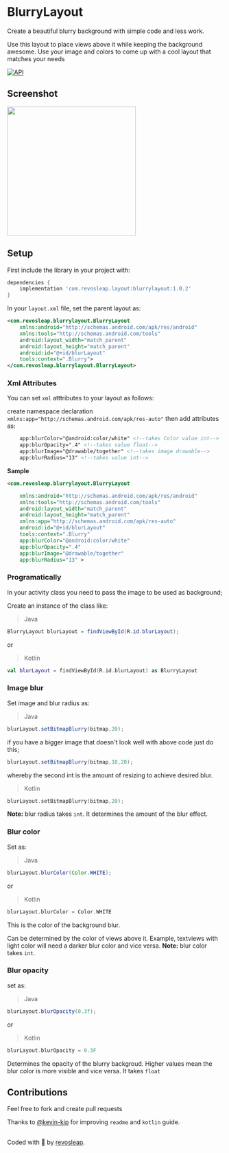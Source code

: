 # BlurryLayout
Create a beautiful blurry background with simple code and less work.

Use this layout to place views above it while keeping the background awesome. Use your image and colors to come up 
with a cool layout that matches your needs

[![API](https://img.shields.io/badge/API-15%2B-brightgreen.svg?style=flat)](https://android-arsenal.com/api?level=15)

## Screenshot
<img src="/Screenshots/device-2018-10-11-002239.png" width="300px">

## Setup
First include the library in your project with:

```gradle
dependencies {
    implementation 'com.revosleap.layout:blurrylayout:1.0.2'
}
```

In your `layout.xml` file, set the parent layout as:

```xml
<com.revosleap.blurrylayout.BlurryLayout
    xmlns:android="http://schemas.android.com/apk/res/android"
    xmlns:tools="http://schemas.android.com/tools"
    android:layout_width="match_parent"
    android:layout_height="match_parent"
    android:id="@+id/blurLayout"
    tools:context=".Blurry">
</com.revosleap.blurrylayout.BlurryLayout>
```
### Xml Attributes
You can set `xml` atttributes to your layout as follows:

create namespace declaration ` xmlns:app="http://schemas.android.com/apk/res-auto"`
then add attributes as:
```xml
    app:blurColor="@android:color/white" <!--takes Color value int-->
    app:blurOpacity=".4" <!--takes value float-->
    app:blurImage="@drawable/together" <!--takes image drawable-->
    app:blurRadius="13" <!--takes value int-->
```
**Sample**
```xml
<com.revosleap.blurrylayout.BlurryLayout

    xmlns:android="http://schemas.android.com/apk/res/android"
    xmlns:tools="http://schemas.android.com/tools"
    android:layout_width="match_parent"
    android:layout_height="match_parent"
    xmlns:app="http://schemas.android.com/apk/res-auto"
    android:id="@+id/blurLayout"
    tools:context=".Blurry"
    app:blurColor="@android:color/white"
    app:blurOpacity=".4"
    app:blurImage="@drawable/together"
    app:blurRadius="13" >
```
    
### Programatically
In your activity class you need to pass the image to be used as background;

Create an instance of the class like:
> Java
```java
BlurryLayout blurLayout = findViewById(R.id.blurLayout);
```
or
> Kotlin
```kotlin
val blurLayout = findViewById(R.id.blurLayout) as BlurryLayout
```

### Image blur

Set image and blur radius as:
> Java
```java
blurLayout.setBitmapBlurry(bitmap,20);
```
if you have a bigger image that doesn't look well with above code just do this;
```java
blurLayout.setBitmapBlurry(bitmap,10,20);
```
whereby the second int is the amount of resizing to achieve desired blur.

> Kotlin
```kotlin
blurLayout.setBitmapBlurry(bitmap,20);
```
**Note:** blur radius takes ```int```. It determines the amount of the blur effect.

### Blur color
Set as:
> Java
```java 
blurLayout.blurColor(Color.WHITE);
```
or 
> Kotlin
```kotlin
blurLayout.blurColor = Color.WHITE
```

This is the color of the background blur. 

Can be determined by the color of views above it. Example,
textviews with light color will need a darker blur color and vice versa. 
**Note:** blur color takes `int`.

### Blur opacity
set as:
> Java
```java 
blurLayout.blurOpacity(0.3f);
```
or
> Kotlin 
```kotlin
blurLayout.blurOpacity = 0.3F
```
Determines the opacity of the blurry backgroud. Higher values mean the blur color is more visible and vice versa.
It takes `float`
## Contributions
Feel free to fork and create pull requests

Thanks to [@kevin-kip]( https://github.com/Kevin-Kip) for improving `readme` and `kotlin` guide.

##
Coded with :blue_heart: by [revosleap](https://revosleap.com/).
